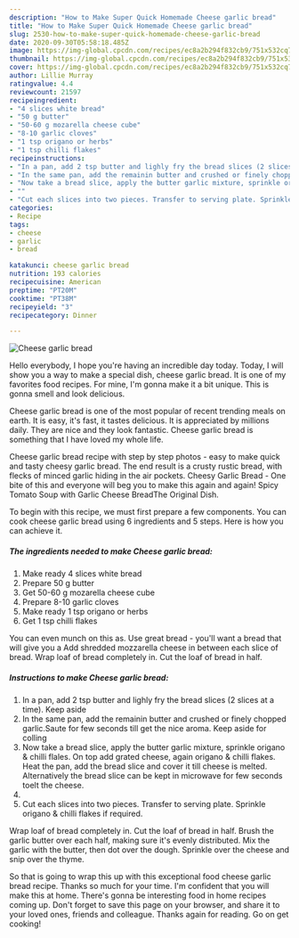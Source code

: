 ```yaml
---
description: "How to Make Super Quick Homemade Cheese garlic bread"
title: "How to Make Super Quick Homemade Cheese garlic bread"
slug: 2530-how-to-make-super-quick-homemade-cheese-garlic-bread
date: 2020-09-30T05:58:18.485Z
image: https://img-global.cpcdn.com/recipes/ec8a2b294f832cb9/751x532cq70/cheese-garlic-bread-recipe-main-photo.jpg
thumbnail: https://img-global.cpcdn.com/recipes/ec8a2b294f832cb9/751x532cq70/cheese-garlic-bread-recipe-main-photo.jpg
cover: https://img-global.cpcdn.com/recipes/ec8a2b294f832cb9/751x532cq70/cheese-garlic-bread-recipe-main-photo.jpg
author: Lillie Murray
ratingvalue: 4.4
reviewcount: 21597
recipeingredient:
- "4 slices white bread"
- "50 g butter"
- "50-60 g mozarella cheese cube"
- "8-10 garlic cloves"
- "1 tsp origano or herbs"
- "1 tsp chilli flakes"
recipeinstructions:
- "In a pan, add 2 tsp butter and lighly fry the bread slices (2 slices at a time). Keep aside"
- "In the same pan, add the remainin butter and crushed or finely chopped garlic.Saute for few seconds till get the nice aroma. Keep aside for colling"
- "Now take a bread slice, apply the butter garlic mixture, sprinkle origano &amp; chilli flales. On top add grated cheese, again origano &amp; chilli flakes. Heat the pan, add the bread slice and cover it till cheese is melted. Alternatively the bread slice can be kept in microwave for few seconds toelt the cheese."
- ""
- "Cut each slices into two pieces. Transfer to serving plate. Sprinkle origano &amp; chilli flakes if required."
categories:
- Recipe
tags:
- cheese
- garlic
- bread

katakunci: cheese garlic bread 
nutrition: 193 calories
recipecuisine: American
preptime: "PT20M"
cooktime: "PT38M"
recipeyield: "3"
recipecategory: Dinner

---
```



![Cheese garlic bread](https://img-global.cpcdn.com/recipes/ec8a2b294f832cb9/751x532cq70/cheese-garlic-bread-recipe-main-photo.jpg)

Hello everybody, I hope you're having an incredible day today. Today, I will show you a way to make a special dish, cheese garlic bread. It is one of my favorites food recipes. For mine, I'm gonna make it a bit unique. This is gonna smell and look delicious.

Cheese garlic bread is one of the most popular of recent trending meals on earth. It is easy, it's fast, it tastes delicious. It is appreciated by millions daily. They are nice and they look fantastic. Cheese garlic bread is something that I have loved my whole life.

Cheese garlic bread recipe with step by step photos - easy to make quick and tasty cheesy garlic bread. The end result is a crusty rustic bread, with flecks of minced garlic hiding in the air pockets. Cheesy Garlic Bread - One bite of this and everyone will beg you to make this again and again! Spicy Tomato Soup with Garlic Cheese BreadThe Original Dish.


To begin with this recipe, we must first prepare a few components. You can cook cheese garlic bread using 6 ingredients and 5 steps. Here is how you can achieve it.

<!--inarticleads1-->

##### The ingredients needed to make Cheese garlic bread:

1. Make ready 4 slices white bread
1. Prepare 50 g butter
1. Get 50-60 g mozarella cheese cube
1. Prepare 8-10 garlic cloves
1. Make ready 1 tsp origano or herbs
1. Get 1 tsp chilli flakes


You can even munch on this as. Use great bread - you&#39;ll want a bread that will give you a Add shredded mozzarella cheese in between each slice of bread. Wrap loaf of bread completely in. Cut the loaf of bread in half. 

<!--inarticleads2-->

##### Instructions to make Cheese garlic bread:

1. In a pan, add 2 tsp butter and lighly fry the bread slices (2 slices at a time). Keep aside
1. In the same pan, add the remainin butter and crushed or finely chopped garlic.Saute for few seconds till get the nice aroma. Keep aside for colling
1. Now take a bread slice, apply the butter garlic mixture, sprinkle origano &amp; chilli flales. On top add grated cheese, again origano &amp; chilli flakes. Heat the pan, add the bread slice and cover it till cheese is melted. Alternatively the bread slice can be kept in microwave for few seconds toelt the cheese.
1. 
1. Cut each slices into two pieces. Transfer to serving plate. Sprinkle origano &amp; chilli flakes if required.


Wrap loaf of bread completely in. Cut the loaf of bread in half. Brush the garlic butter over each half, making sure it&#39;s evenly distributed. Mix the garlic with the butter, then dot over the dough. Sprinkle over the cheese and snip over the thyme. 

So that is going to wrap this up with this exceptional food cheese garlic bread recipe. Thanks so much for your time. I'm confident that you will make this at home. There's gonna be interesting food in home recipes coming up. Don't forget to save this page on your browser, and share it to your loved ones, friends and colleague. Thanks again for reading. Go on get cooking!

